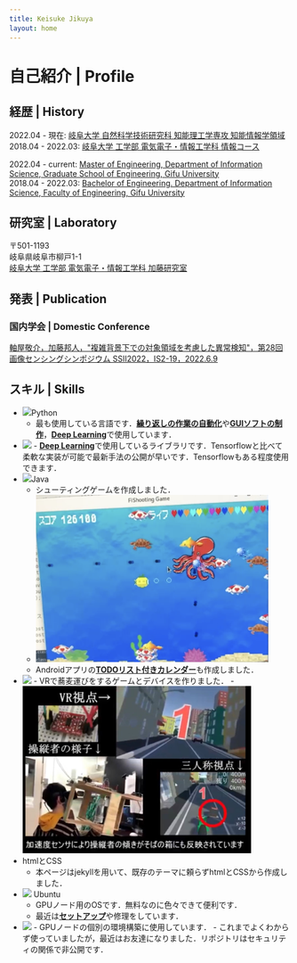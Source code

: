 ```yaml
---
title: Keisuke Jikuya
layout: home
---
```

<head>
  <style>
    .bachelor:hover {
      color: #365CA3;
    }

    .labo:hover {
      color: #FF5126;
    }

    .other:hover {
      color: #42b983;
    }
  </style>
</head>

<a id="Profile"></a>
# 自己紹介 | Profile

## 経歴 | History
2022.04 - 現在: <a href="http://gnst.gifu-u.ac.jp/intellscieng/" class="master">岐阜大学 自然科学技術研究科 知能理工学専攻 知能情報学領域</a>  
2018.04 - 2022.03: <a href="http://www.eng.gifu-u.ac.jp/jyouhou/" class="bachelor">岐阜大学 工学部 電気電子・情報工学科 情報コース</a>  

2022.04 - current: <a href="http://gnst.gifu-u.ac.jp/intellscieng/" class="master">Master of Engineering, Department of Information Science, Graduate School of Engineering, Gifu University</a>  
2018.04 - 2022.03: <a href="http://www.eng.gifu-u.ac.jp/jyouhou/" class="bachelor">Bachelor of Engineering. Department of Information Science, Faculty of Engineering, Gifu University</a>   

## 研究室 | Laboratory
〒501-1193  
岐阜県岐阜市柳戸1-1  
<a href="http://www.cv.info.gifu-u.ac.jp/" class="labo">岐阜大学 工学部 電気電子・情報工学科 加藤研究室</a>

## 発表 | Publication
### 国内学会 | Domestic Conference
<a href="https://confit.atlas.jp/guide/event/ssii2022/subject/IS2-19/tables?cryptoId=" class="other"><u>軸屋敬介</u>，加藤邦人，"複雑背景下での対象領域を考慮した異常検知"，第28回画像センシングシンポジウム SSII2022，IS2-19，2022.6.9</a>

## スキル | Skills
- <img src="https://upload.wikimedia.org/wikipedia/commons/thumb/c/c3/Python-logo-notext.svg/1200px-Python-logo-notext.svg.png" height="20"/>Python
  - 最も使用している言語です．<a href="https://github.com/Absolute-Value/Automate-the-boring-stuff-with-python" class="bachelor"><b>繰り返しの作業の自動化</b></a>や<a href="https://github.com/Absolute-Value/python-GUI"><b>GUIソフトの制作</b></a>，<a href="https://github.com/Absolute-Value/Cloth-Anomaly-Detection-pytorch" class=labo><b>Deep Learning</b></a>で使用しています．
- <img src="https://upload.wikimedia.org/wikipedia/commons/thumb/c/c6/PyTorch_logo_black.svg/1280px-PyTorch_logo_black.svg.png" height="18"/>
  - <a href="https://github.com/Absolute-Value/Cloth-Anomaly-Detection-pytorch" class=labo><b>Deep Learning</b></a>で使用しているライブラリです．Tensorflowと比べて柔軟な実装が可能で最新手法の公開が早いです．Tensorflowもある程度使用できます．
- <img src="https://d3njjcbhbojbot.cloudfront.net/api/utilities/v1/imageproxy/https://coursera-course-photos.s3.amazonaws.com/0a/8cd7f1b14344618b75142593bc7af8/JavaCupLogo800x800.png?auto=format%2Ccompress&dpr=1" height="30"/>Java
  - シューティングゲームを作成しました．
  - <img src="/assets/images/FiShooting.png" height="300"/>
  - Androidアプリの<a href="https://github.com/Absolute-Value/ToDoCalendar" class="other"><b>TODOリスト付きカレンダー</b></a>も作成しました．
- <img src="https://upload.wikimedia.org/wikipedia/commons/thumb/c/c4/Unity_2021.svg/1200px-Unity_2021.svg.png" height="25">
  - VRで蕎麦運びをするゲームとデバイスを作りました．
  - <img src="/assets/images/VR.png" height="300"/>
- htmlとCSS
  - 本ページはjekyllを用いて、既存のテーマに頼らずhtmlとCSSから作成しました．
- <img src="https://japan.xilinx.com/content/xilinx/ja/products/design-tools/embedded-software/ubuntu/_jcr_content/root/parsysFullWidth/xilinxflexibleslab/xilinxflexibleslab-parsys/xilinxcolumns_149128/childParsys-2/xilinximage.img.png/1644358907679.png" height="20"> Ubuntu
  - GPUノード用のOSです．無料なのに色々できて便利です．
  - 最近は<a href="https://github.com/Absolute-Value/gpu-setup-20.04" class="other"><b>セットアップ</b></a>や修理をしています．
- <img src="https://prtimes.jp/i/87890/2/origin/d87890-2-d4d26778877735a3722d-0.png" height="26">
  - GPUノードの個別の環境構築に使用しています．
  - これまでよくわからず使っていましたが，最近はお友達になりました．リポジトリはセキュリティの関係で非公開です．